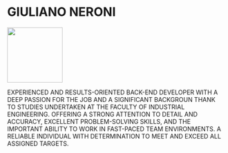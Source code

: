 # GIULIANO NERONI

<img src="https://static.wixstatic.com/media/f47e49_6330ba2054fd4b0d97926cae797ea07a~mv2.png/v1/crop/x_3,y_0,w_402,h_500/fill/w_280,h_280,al_c,q_85,usm_0.66_1.00_0.01,enc_auto/Modulo%20IA%20(11).png" width="128"/>

EXPERIENCED AND RESULTS-ORIENTED BACK-END DEVELOPER WITH A DEEP PASSION FOR THE JOB AND A SIGNIFICANT BACKGROUN THANK TO STUDIES UNDERTAKEN AT THE FACULTY OF INDUSTRIAL ENGINEERING. OFFERING A STRONG ATTENTION TO DETAIL AND ACCURACY, EXCELLENT PROBLEM-SOLVING SKILLS, AND THE IMPORTANT ABILITY TO WORK IN FAST-PACED TEAM ENVIRONMENTS. A RELIABLE INDIVIDUAL WITH DETERMINATION TO MEET AND EXCEED ALL ASSIGNED TARGETS.
